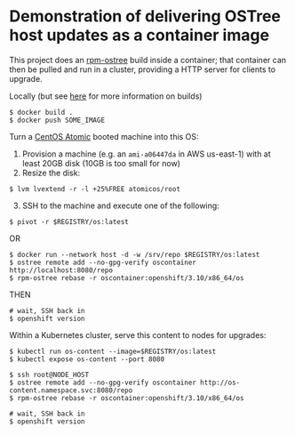 # Demonstration of delivering OSTree host updates as a container image

This project does an [rpm-ostree](https://github.com/projectatomic/rpm-ostree)
build inside a container; that container can then be pulled and run in a cluster,
providing a HTTP server for clients to upgrade.

Locally (but see [here](README-development.md) for more information on builds)

```
$ docker build .
$ docker push SOME_IMAGE
```

Turn a [CentOS Atomic](https://wiki.centos.org/SpecialInterestGroup/Atomic/Download) booted machine into this OS:

1. Provision a machine (e.g. an `ami-a06447da` in AWS us-east-1) with at least 20GB disk (10GB is too small for now)
2. Resize the disk:

```
$ lvm lvextend -r -l +25%FREE atomicos/root
```

3. SSH to the machine and execute one of the following:

```
$ pivot -r $REGISTRY/os:latest 
```

OR

```
$ docker run --network host -d -w /srv/repo $REGISTRY/os:latest
$ ostree remote add --no-gpg-verify oscontainer http://localhost:8080/repo
$ rpm-ostree rebase -r oscontainer:openshift/3.10/x86_64/os
```

THEN

```
# wait, SSH back in
$ openshift version
```

Within a Kubernetes cluster, serve this content to nodes for upgrades:

```
$ kubectl run os-content --image=$REGISTRY/os:latest
$ kubectl expose os-content --port 8080

$ ssh root@NODE_HOST
$ ostree remote add --no-gpg-verify oscontainer http://os-content.namespace.svc:8080/repo
$ rpm-ostree rebase -r oscontainer:openshift/3.10/x86_64/os

# wait, SSH back in
$ openshift version
```
